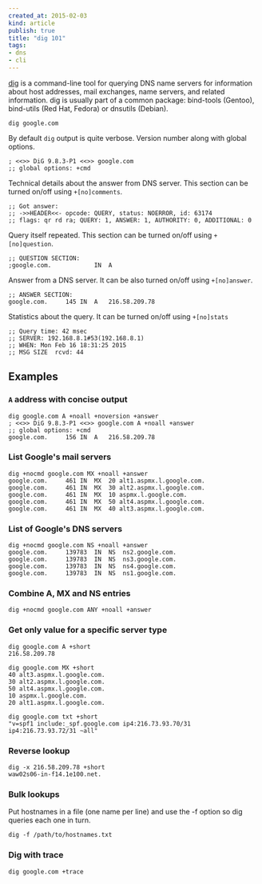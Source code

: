```yaml
---
created_at: 2015-02-03 
kind: article
publish: true
title: "dig 101"
tags:
- dns
- cli
---
```


[dig][1] is a command-line tool for querying DNS name servers for information about host addresses, mail exchanges, name servers, and related information. dig is usually part of a common package: bind-tools (Gentoo), bind-utils (Red Hat, Fedora) or dnsutils (Debian).

```
dig google.com
```

By default `dig` output is quite verbose. Version number along with global options. 

```
; <<>> DiG 9.8.3-P1 <<>> google.com
;; global options: +cmd
```

Technical details about the answer from DNS server. This section can be turned on/off using `+[no]comments`.

```
;; Got answer:
;; ->>HEADER<<- opcode: QUERY, status: NOERROR, id: 63174
;; flags: qr rd ra; QUERY: 1, ANSWER: 1, AUTHORITY: 0, ADDITIONAL: 0
```

Query itself repeated. This section can be turned on/off using `+[no]question`. 

```
;; QUESTION SECTION:
;google.com.			IN	A
```

Answer from a DNS server. It can be also turned on/off using `+[no]answer`.

```
;; ANSWER SECTION:
google.com.		145	IN	A	216.58.209.78
```

Statistics about the query. It can be turned on/off using `+[no]stats`

```
;; Query time: 42 msec
;; SERVER: 192.168.8.1#53(192.168.8.1)
;; WHEN: Mon Feb 16 18:31:25 2015
;; MSG SIZE  rcvd: 44
```


## Examples

### `A` address with concise output

```
dig google.com A +noall +noversion +answer
; <<>> DiG 9.8.3-P1 <<>> google.com A +noall +answer
;; global options: +cmd
google.com.		156	IN	A	216.58.209.78
```


### List Google's mail servers

```
dig +nocmd google.com MX +noall +answer 
google.com.		461	IN	MX	20 alt1.aspmx.l.google.com.
google.com.		461	IN	MX	30 alt2.aspmx.l.google.com.
google.com.		461	IN	MX	10 aspmx.l.google.com.
google.com.		461	IN	MX	50 alt4.aspmx.l.google.com.
google.com.		461	IN	MX	40 alt3.aspmx.l.google.com.
```

### List of Google's DNS servers 

```
dig +nocmd google.com NS +noall +answer
google.com.		139783	IN	NS	ns2.google.com.
google.com.		139783	IN	NS	ns3.google.com.
google.com.		139783	IN	NS	ns4.google.com.
google.com.		139783	IN	NS	ns1.google.com.
```

### Combine A, MX and NS entries

```
dig +nocmd google.com ANY +noall +answer
```

### Get only value for a specific server type

```
dig google.com A +short
216.58.209.78
```

```
dig google.com MX +short
40 alt3.aspmx.l.google.com.
30 alt2.aspmx.l.google.com.
50 alt4.aspmx.l.google.com.
10 aspmx.l.google.com.
20 alt1.aspmx.l.google.com.
```

```
dig google.com txt +short
"v=spf1 include:_spf.google.com ip4:216.73.93.70/31 ip4:216.73.93.72/31 ~all"
```

### Reverse lookup

```
dig -x 216.58.209.78 +short
waw02s06-in-f14.1e100.net.
```

### Bulk lookups 

Put hostnames in a file (one name per line) and use the -f option so dig queries each one in turn.

```
dig -f /path/to/hostnames.txt
```

### Dig with trace

```
dig google.com +trace
```

[1]: http://en.wikipedia.org/wiki/Dig_%28command%29



